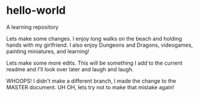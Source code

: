 # hello-world
A learning repository

Lets make some changes. I enjoy long walks on the beach and holding hands with my girlfriend.
I also enjoy Dungeons and Dragons, videogames, painting miniatures, and learning!

Lets make some more edits. This will be something I add to the current readme and I'll look over later and laugh and laugh.

WHOOPS! I didn't make a different branch, I made the change to the MASTER document. UH OH, lets try not to make that mistake again!
